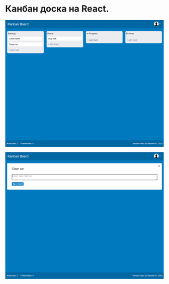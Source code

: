 # Канбан доска на React.


![Image](https://github.com/nirmanov/react-kanban-board/raw/master/screenshot/kanban.png)

![Image](https://github.com/nirmanov/react-kanban-board/raw/master/screenshot/kanban2.png)